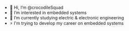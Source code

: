 - 👋 Hi, I’m @crocodileSquad
- 👀 I’m interested in embedded systems
- 🌱 I’m currently studying  electric & electronic engineering
- ⚡ I'm trying to develop my career on embedded systems

<!---
crocodileSquad/crocodileSquad is a ✨ special ✨ repository because its `README.md` (this file) appears on your GitHub profile.
You can click the Preview link to take a look at your changes.
--->
